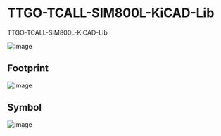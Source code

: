 # TTGO-TCALL-SIM800L-KiCAD-Lib
TTGO-TCALL-SIM800L-KiCAD-Lib

![image](https://user-images.githubusercontent.com/28555587/95006415-ed4f0b80-0621-11eb-8cda-f2561243a9c3.png)

## Footprint

![image](https://user-images.githubusercontent.com/28555587/94235241-dd9c3c80-ff28-11ea-89d0-80ac7eeb3345.png)



## Symbol
![image](https://user-images.githubusercontent.com/28555587/94235093-a168dc00-ff28-11ea-9cf3-e3f33718600c.png)
